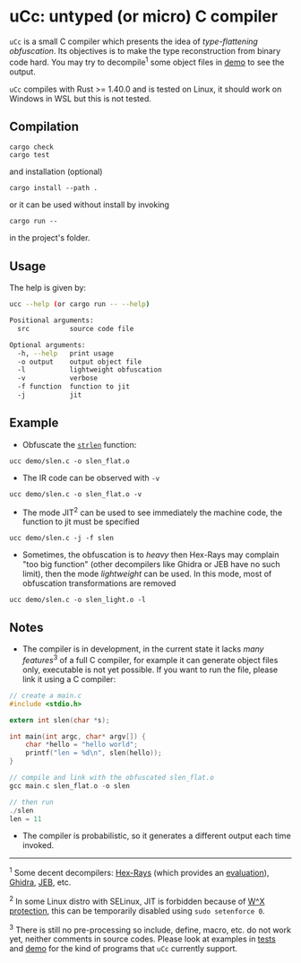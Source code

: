 # uCc: untyped (or micro) C compiler

`uCc` is a small C compiler which presents the idea of *type-flattening obfuscation*.
Its objectives is to make the type reconstruction from binary code hard. You may try to decompile<sup>1</sup> some object files in [demo](./demo) to see the output.

`uCc` compiles with Rust >= 1.40.0 and is tested on Linux, it should work on Windows in WSL but this is not tested.

## Compilation
```
cargo check
cargo test
```

and installation (optional)

```
cargo install --path .
```

or it can be used without install by invoking
```
cargo run --
```
in the project's folder.

## Usage

The help is given by:
```bash
ucc --help (or cargo run -- --help)

Positional arguments:
  src          source code file

Optional arguments:
  -h, --help   print usage
  -o output    output object file
  -l           lightweight obfuscation
  -v           verbose
  -f function  function to jit
  -j           jit
```

## Example
- Obfuscate the [`strlen`](./demo/slen.c) function:
```
ucc demo/slen.c -o slen_flat.o
```

- The IR code can be observed with `-v`
```
ucc demo/slen.c -o slen_flat.o -v
```

- The mode JIT<sup>2</sup> can be used to see immediately the machine code, the function
to jit must be specified
```
ucc demo/slen.c -j -f slen
```

- Sometimes, the obfuscation is to *heavy* then Hex-Rays may complain "too big function" (other
decompilers like Ghidra or JEB have no such limit), then the mode *lightweight* can be used.
In this mode, most of obfuscation transformations are removed
```
ucc demo/slen.c -o slen_light.o -l
```

## Notes

 - The compiler is in development, in the current state it lacks *many features*<sup>3</sup> of a full C compiler, for example it can generate object files only, executable is not yet possible. If you want to run the file, please link it using a C compiler:

```C
// create a main.c
#include <stdio.h>

extern int slen(char *s);

int main(int argc, char* argv[]) {
	char *hello = "hello world";
	printf("len = %d\n", slen(hello));
}

// compile and link with the obfuscated slen_flat.o
gcc main.c slen_flat.o -o slen

// then run
./slen
len = 11
```

 - The compiler is probabilistic, so it generates a different output each time invoked.

___

<sup>1</sup> Some decent decompilers: [Hex-Rays](https://www.hex-rays.com/products/decompiler/index.shtml) (which provides an [evaluation](https://out7.hex-rays.com/demo/request)), [Ghidra](https://ghidra-sre.org/), [JEB](https://www.pnfsoftware.com/), etc.

<sup>2</sup> In some Linux distro with SELinux, JIT is forbidden because of [W^X protection](https://en.wikipedia.org/wiki/W%5EX), this can be temporarily disabled using `sudo setenforce 0`.

<sup>3</sup> There is still no pre-processing so include, define, macro, etc. do not work yet, neither comments in source codes. Please look at examples in [tests](./tests/) and [demo](./demo/) for the kind of programs that `uCc` currently support.
